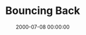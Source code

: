 ---
layout: series
series: "Bouncing Back"
permalink: "/bouncing-back/"
title: Bouncing Back
date: 2000-07-08 00:00:00
endDate: 2000-07-29 00:00:00
description: "Learn how to grow through life's difficulties. "
src: "http://s3.amazonaws.com/crossroads-media/images/legacy/content/"
---